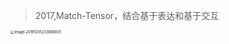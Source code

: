 > 2017,Match-Tensor，结合基于表达和基于交互

<img src="../../../notes/images/image-20191205233806935.png" alt="image-20191205233806935" style="zoom:40%;" />



